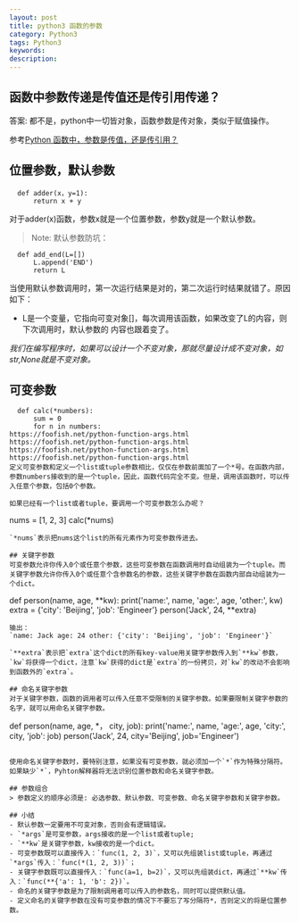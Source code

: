 ```yaml
---
layout: post
title: python3 函数的参数
category: Python3
tags: Python3
keywords:
description:
---
```

## 函数中参数传递是传值还是传引用传递？
答案: 都不是，python中一切皆对象，函数参数是传对象，类似于赋值操作。

参考[Python 函数中，参数是传值，还是传引用？](https://foofish.net/python-function-args.html)

## 位置参数，默认参数

```
  def adder(x，y=1):
      return x + y
```

对于adder(x)函数，参数x就是一个位置参数，参数y就是一个默认参数。

> Note: 默认参数防坑：
```
  def add_end(L=[])
      L.append('END')
      return L
```

当使用默认参数调用时，第一次运行结果是对的，第二次运行时结果就错了。原因如下：
- L是一个变量，它指向可变对象[]，每次调用该函数，如果改变了L的内容，则下次调用时，默认参数的
内容也跟着变了。

*我们在编写程序时，如果可以设计一个不变对象，那就尽量设计成不变对象，如str,None就是不变对象。*

## 可变参数

```
  def calc(*numbers):
      sum = 0
      for n in numbers:
https://foofish.net/python-function-args.html
https://foofish.net/python-function-args.html
https://foofish.net/python-function-args.html
https://foofish.net/python-function-args.html
定义可变参数和定义一个list或tuple参数相比，仅仅在参数前面加了一个*号。在函数内部，参数numbers接收到的是一个tuple，因此，函数代码完全不变。但是，调用该函数时，可以传入任意个参数，包括0个参数。

如果已经有一个list或者tuple，要调用一个可变参数怎么办呢？
```
  nums = [1, 2, 3]
  calc(*nums)
```
`*nums`表示把nums这个list的所有元素作为可变参数传进去。

## 关键字参数
可变参数允许你传入0个或任意个参数，这些可变参数在函数调用时自动组装为一个tuple。而关键字参数允许你传入0个或任意个含参数名的参数，这些关键字参数在函数内部自动组装为一个dict。

 ```
  def person(name, age, **kw):
      print('name:', name, 'age:', age, 'other:', kw)
  extra = {'city': 'Beijing', 'job': 'Engineer'}
  person('Jack', 24, **extra)
 ```
输出：
`name: Jack age: 24 other: {'city': 'Beijing', 'job': 'Engineer'}`

`**extra`表示把`extra`这个dict的所有key-value用关键字参数传入到`**kw`参数，`kw`将获得一个dict，注意`kw`获得的dict是`extra`的一份拷贝，对`kw`的改动不会影响到函数外的`extra`。

## 命名关键字参数
对于关键字参数，函数的调用者可以传入任意不受限制的关键字参数。如果要限制关键字参数的名字，就可以用命名关键字参数。
```
  def person(name, age, *， city, job):
      print('name:', name, 'age:', age, 'city:', city, 'job': job)
  person('Jack', 24, city='Beijing', job='Engineer')
```

使用命名关键字参数时，要特别注意，如果没有可变参数，就必须加一个`*`作为特殊分隔符。如果缺少`*`，Pyhton解释器将无法识别位置参数和命名关键字参数。

## 参数组合
> 参数定义的顺序必须是: 必选参数、默认参数、可变参数、命名关键字参数和关键字参数。

## 小结
- 默认参数一定要用不可变对象，否则会有逻辑错误。
- `*args`是可变参数，args接收的是一个list或者tuple;
- `**kw`是关键字参数，kw接收的是一个dict。
- 可变参数既可以直接传入：`func(1, 2, 3)`，又可以先组装list或tuple，再通过`*args`传入：`func(*(1, 2, 3))`；
- 关键字参数既可以直接传入：`func(a=1, b=2)`，又可以先组装dict，再通过`**kw`传入：`func(**{'a': 1, 'b': 2})`。
- 命名的关键字参数是为了限制调用者可以传入的参数名，同时可以提供默认值。
- 定义命名的关键字参数在没有可变参数的情况下不要忘了写分隔符*，否则定义的将是位置参数。
